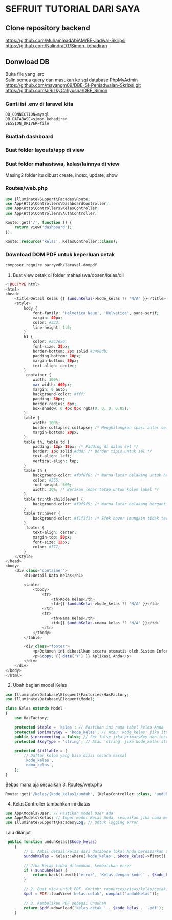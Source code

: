 # SEFRUIT TUTORIAL DARI SAYA

## Clone repository backend
https://github.com/MuhammadAbiAM/BE-Jadwal-Skripsi <br>
https://github.com/NalindraDT/Simon-kehadiran

## Donwload DB
Buka file yang .src <br>
Salin semua query dan masukan ke sql database PhpMyAdmin <br>
https://github.com/mayangm09/DBE-SI-Penjadwalan-Skripsi.git <br>
https://github.com/JiRizkyCahyusna/DBE_Simon

### Ganti isi .env di laravel kita
```
DB_CONNECTION=mysql
DB_DATABASE=simon_kehadiran
SESSION_DRIVER=file
```

### Buatlah dashboard
### Buat folder layouts/app di view
### Buat folder mahasiswa, kelas/lainnya di view
Masing2 folder itu dibuat create, index, update, show

### Routes/web.php
```php
use Illuminate\Support\Facades\Route;
use App\Http\Controllers\DashboardController;
use App\Http\Controllers\KelasController;
use App\Http\Controllers\AuthController;

Route::get('/', function () {
    return view('dashboard');
});

Route::resource('kelas', KelasController::class);
```
### Download DOM PDF untuk keperluan cetak
```bash
composer require barryvdh/laravel-dompdf 
```
1. Buat view cetak di folder mahasiswa/dosen/kelas/dll
```php
<!DOCTYPE html>
<html>
<head>
    <title>Detail Kelas {{ $unduhKelas->kode_kelas ?? 'N/A' }}</title>
    <style>
        body {
            font-family: 'Helvetica Neue', 'Helvetica', sans-serif;
            margin: 40px;
            color: #333;
            line-height: 1.6;
        }
        h1 {
            color: #2c3e50;
            font-size: 28px;
            border-bottom: 2px solid #3498db;
            padding-bottom: 10px;
            margin-bottom: 30px;
            text-align: center;
        }
        .container {
            width: 100%;
            max-width: 600px;
            margin: 0 auto;
            background-color: #fff;
            padding: 30px;
            border-radius: 8px;
            box-shadow: 0 4px 8px rgba(0, 0, 0, 0.05);
        }
        table {
            width: 100%;
            border-collapse: collapse; /* Menghilangkan spasi antar sel */
            margin-bottom: 20px;
        }
        table th, table td {
            padding: 12px 15px; /* Padding di dalam sel */
            border: 1px solid #ddd; /* Border tipis untuk sel */
            text-align: left;
            vertical-align: top;
        }
        table th {
            background-color: #f8f8f8; /* Warna latar belakang untuk header */
            color: #555;
            font-weight: 600;
            width: 30%; /* Berikan lebar tetap untuk kolom label */
        }
        table tr:nth-child(even) {
            background-color: #f9f9f9; /* Warna latar belakang bergantian untuk baris */
        }
        table tr:hover {
            background-color: #f1f1f1; /* Efek hover (mungkin tidak terlalu terlihat di PDF, tapi baik untuk kebiasaan) */
        }
        .footer {
            text-align: center;
            margin-top: 50px;
            font-size: 12px;
            color: #777;
        }
    </style>
</head>
<body>
    <div class="container">
        <h1>Detail Data Kelas</h1>

        <table>
            <tbody>
                <tr>
                    <th>Kode Kelas</th>
                    <td>{{ $unduhKelas->kode_kelas ?? 'N/A' }}</td>
                </tr>
                <tr>
                    <th>Nama Kelas</th>
                    <td>{{ $unduhKelas->nama_kelas ?? 'N/A' }}</td>
                </tr>
            </tbody>
        </table>

        <div class="footer">
            <p>Dokumen ini dihasilkan secara otomatis oleh Sistem Informasi Kehadiran.</p>
            <p>&copy; {{ date('Y') }} Aplikasi Anda</p>
        </div>
    </div>
</body>
</html>
```
2. Ubah bagian model Kelas
```php
use Illuminate\Database\Eloquent\Factories\HasFactory;
use Illuminate\Database\Eloquent\Model;

class Kelas extends Model
{
    use HasFactory;

    protected $table = 'kelas'; // Pastikan ini nama tabel kelas Anda
    protected $primaryKey = 'kode_kelas'; // Atau 'kode_kelas' jika itu primary key Anda
    public $incrementing = false; // Set false jika primaryKey non-incrementing
    protected $keyType = 'string'; // Atau 'string' jika kode_kelas string

    protected $fillable = [
        // Daftar kolom yang bisa diisi secara massal
        'kode_kelas',
        'nama_kelas',
    ];
}
```
Bebas mana aja sesuaikan
3. Routes/web.php
```php
Route::get('/kelas/{kode_kelas}/unduh', [KelasController::class, 'unduhKelas'])->name('kelas.cetak');
```
4. KelasController
tambahkan ini diatas
```php
use App\Models\User; // Pastikan model User ada
use App\Models\Kelas; // Impor model Kelas Anda, sesuaikan jika nama modelnya berbeda
use Illuminate\Support\Facades\Log; // Untuk logging error
```
Lalu dilanjut
```php
 public function unduhKelas($kode_kelas)
    {
        // 1. Ambil detail kelas dari database lokal Anda berdasarkan $kode_kelas
        $unduhKelas = Kelas::where('kode_kelas', $kode_kelas)->first();

        // Jika kelas tidak ditemukan, kembalikan error
        if (!$unduhKelas) {
            return back()->with('error', 'Kelas dengan kode ' . $kode_kelas . ' tidak ditemukan.');
        }

        // 2. Buat view untuk PDF. Contoh: resources/views/kelas/cetak.blade.php
        $pdf = PDF::loadView('kelas.cetak', compact('unduhKelas'));

        // 3. Kembalikan PDF sebagai unduhan
        return $pdf->download('kelas.cetak_' . $kode_kelas . '.pdf');
    }
```






